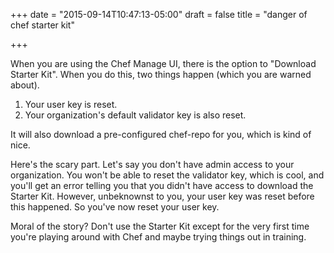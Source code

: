 +++
date = "2015-09-14T10:47:13-05:00"
draft = false
title = "danger of chef starter kit"

+++

When you are using the Chef Manage UI, there is the option to "Download Starter Kit". When you do this, two things happen (which you are warned about).

1. Your user key is reset.
2. Your organization's default validator key is also reset.

It will also download a pre-configured chef-repo for you, which is kind of nice.

Here's the scary part. Let's say you don't have admin access to your organization. You won't be able to reset the validator key, which is cool, and you'll get an error telling you that you didn't have access to download the Starter Kit. However, unbeknownst to you, your user key was reset before this happened. So you've now reset your user key.

Moral of the story? Don't use the Starter Kit except for the very first time you're playing around with Chef and maybe trying things out in training.
